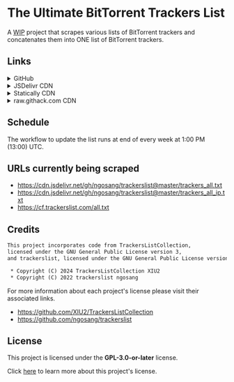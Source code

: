# The Ultimate BitTorrent Trackers List

A <ins>WIP</ins> project that scrapes various lists of BitTorrent trackers and concatenates them into ONE list of BitTorrent trackers.

## Links

<details>
<summary>GitHub</summary>

* [Link 1](https://raw.githubusercontent.com/FlawlessCasual17/UltimateBTTrackersList/refs/heads/master/ultimate_trackers.txt)
  (Updates immediately whenever the `ultimate_trackers.txt` file in the **`master`** branch is updated)
* [Link 2](https://flawlesscasual17.github.io/UltimateBTTrackersList/ultimate_trackers.txt)
  (Updates immediately whenever the `ultimate_trackers.txt` file in the **`master`**  branch is updated)

</details>

<details>
<summary>JSDelivr CDN</summary>

* [Link 1](https://cdn.jsdelivr.net/gh/FlawlessCasual17/UltimateBTTrackersList@master/ultimate_trackers.txt)
  (Updates after a week whenever the `ultimate_trackers.txt` file in the **`master`** branch is updated)
* [Link 2](https://cdn.jsdelivr.net/gh/FlawlessCasual17/UltimateBTTrackersList@HEAD/ultimate_trackers.txt)
  (Updates immediately whenever the `ultimate_trackers.txt` file in the **`master`** branch is updated)

</details>

<details>
<summary>Statically CDN</summary>

* [Link 1](https://cdn.statically.io/gh/FlawlessCasual17/UltimateBTTrackersList/master/ultimate_trackers.txt)
  (Updates after a week whenever the `ultimate_trackers.txt` file in the **`master`** branch is updated)
* [Link 2](https://cdn.statically.io/gh/FlawlessCasual17/UltimateBTTrackersList/HEAD/ultimate_trackers.txt)
  (Updates immediately whenever the `ultimate_trackers.txt` file in the **`master`** branch is updated)

</details>

<details>
<summary>raw.githack.com CDN</summary>

* [Link 1](https://rawcdn.githack.com/FlawlessCasual17/UltimateBTTrackersList/master/ultimate_trackers.txt)
  (Updates after a week whenever the `ultimate_trackers.txt` file in the **`master`** branch is updated)
* [Link 2](https://rawcdn.githack.com/FlawlessCasual17/UltimateBTTrackersList/HEAD/ultimate_trackers.txt)
  (Updates immediately whenever the `ultimate_trackers.txt` file in the **`master`** branch is updated)

</details>

## Schedule

The workflow to update the list runs at end of every week at 1:00 PM (13:00) UTC.

## URLs currently being scraped

* <https://cdn.jsdelivr.net/gh/ngosang/trackerslist@master/trackers_all.txt>
* <https://cdn.jsdelivr.net/gh/ngosang/trackerslist@master/trackers_all_ip.txt>
* <https://cf.trackerslist.com/all.txt>

## Credits

```txt
This project incorporates code from TrackersListCollection,
licensed under the GNU General Public License version 3,
and trackerslist, licensed under the GNU General Public License version 2.

 * Copyright (C) 2024 TrackersListCollection XIU2
 * Copyright (C) 2022 trackerslist ngosang
```

For more information about each project's license please visit their associated links.

* <https://github.com/XIU2/TrackersListCollection>
* <https://github.com/ngosang/trackerslist>

## License

This project is licensed under the **GPL-3.0-or-later** license.

Click [here](./LICENSE) to learn more about this project's license.
